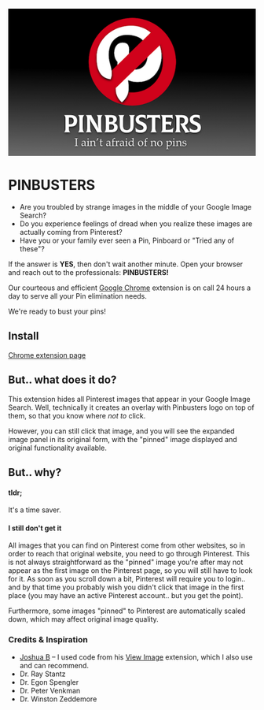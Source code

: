 ![Icon](img/hero-image.png)

# PINBUSTERS
- Are you troubled by strange images in the middle of your Google Image Search?
- Do you experience feelings of dread when you realize these images are actually coming from Pinterest?
- Have you or your family ever seen a Pin, Pinboard or "Tried any of these"?

If the answer is **YES**, then don't wait another minute. Open your browser and reach out to the professionals: **PINBUSTERS!**

Our courteous and efficient [Google Chrome](https://chrome.google.com/webstore/detail/pinbusters/kakcofganmlibjmagofeimjhailodnod) extension is on call 24 hours a day to serve all your Pin elimination needs.

We're ready to bust your pins!

## Install
[Chrome extension page](https://chrome.google.com/webstore/detail/pinbusters/kakcofganmlibjmagofeimjhailodnod)

## But.. what does it do?

This extension hides all Pinterest images that appear in your Google Image Search. Well, technically it creates an overlay with Pinbusters logo on top of them, so that you know where *not to* click. 

However, you can still click that image, and you will see the expanded image panel in its original form, with the "pinned" image displayed and original functionality available.

## But.. why?

#### tldr;

It's a time saver.

#### I still don't get it

All images that you can find on Pinterest come from other websites, so in order to reach that original website, you need to go through Pinterest. This is not always straightforward as the "pinned" image you're after may not appear as the first image on the Pinterest page, so you will still have to look for it. As soon as you scroll down a bit, Pinterest will require you to login.. and by that time you probably wish you didn't click that image in the first place (you may have an active Pinterest account.. but you get the point).

Furthermore, some images "pinned" to Pinterest are automatically scaled down, which may affect original image quality.

### Credits & Inspiration
- [Joshua B](https://github.com/bijij/) – I used code from his [View Image](https://github.com/bijij/ViewImage/) extension, which I also use and can recommend.
- Dr. Ray Stantz
- Dr. Egon Spengler
- Dr. Peter Venkman
- Dr. Winston Zeddemore
